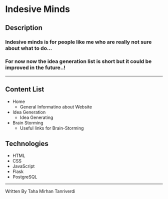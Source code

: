 # Indesive Minds 

## Description
### Indesive minds is for people like me who are really not sure about what to do...

### For now now the idea generation list is short but it could be improved in the future..! 

---
## Content List

* Home
    * General Informatino about Website
* Idea Generation
    * Idea Generating
* Brain Storming 
    * Useful links for Brain-Storming

## Technologies

* HTML
* CSS
* JavaScript
* Flask
* PostgreSQL

***




Written By Taha Mirhan Tanriverdi
